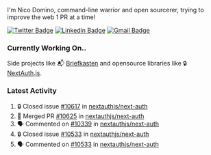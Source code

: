 
I'm Nico Domino, command-line warrior and open sourcerer, trying to improve the web 1 PR at a time!

[![Twitter Badge](https://img.shields.io/badge/-@ndom91-1ca0f1?style=flat-square&labelColor=1ca0f1&logo=twitter&logoColor=white&link=https://twitter.com/ndom91)](https://twitter.com/ndom91) [![Linkedin Badge](https://img.shields.io/badge/-ndom91-blue?style=flat-square&logo=Linkedin&logoColor=white&link=https://www.linkedin.com/in/ndom91/)](https://www.linkedin.com/in/ndom91/) [![Gmail Badge](https://img.shields.io/badge/-yo@ndo.dev-c14438?style=flat-square&logo=mail.ru&logoColor=white&link=mailto:yo@ndo.dev)](mailto:yo@ndo.dev)

### Currently Working On..

Side projects like 📬 [Briefkasten](https://briefkastenhq.com) and opensource libraries like 🔒 [NextAuth.js](https://github.com/nextauthjs/next-auth).

<!--START_SECTION_PROFILE_VIEWS:readme-info-->
<!--END_SECTION_PROFILE_VIEWS:readme-info-->

<!--START_SECTION_DAILY_COMMIT:readme-info-->
<!--END_SECTION_DAILY_COMMIT:readme-info-->

<!--START_SECTION_WEEKLY_COMMIT:readme-info-->
<!--END_SECTION_WEEKLY_COMMIT:readme-info-->

### Latest Activity

<!--START_SECTION:activity-->
1. 🔒 Closed issue [#10617](https://github.com/nextauthjs/next-auth/issues/10617) in [nextauthjs/next-auth](https://github.com/nextauthjs/next-auth)
2. 🎉 Merged PR [#10625](https://github.com/nextauthjs/next-auth/pull/10625) in [nextauthjs/next-auth](https://github.com/nextauthjs/next-auth)
3. 🗣 Commented on [#10339](https://github.com/nextauthjs/next-auth/pull/10339#issuecomment-2061845102) in [nextauthjs/next-auth](https://github.com/nextauthjs/next-auth)
4. 🔒 Closed issue [#10533](https://github.com/nextauthjs/next-auth/issues/10533) in [nextauthjs/next-auth](https://github.com/nextauthjs/next-auth)
5. 🗣 Commented on [#10533](https://github.com/nextauthjs/next-auth/issues/10533#issuecomment-2061841828) in [nextauthjs/next-auth](https://github.com/nextauthjs/next-auth)
<!--END_SECTION:activity-->
